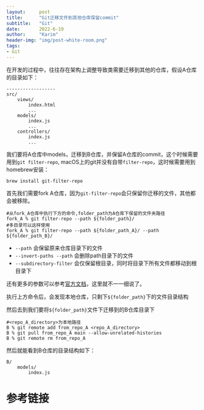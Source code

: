 ```yaml
---
layout:     post
title:      "Git迁移文件到其他仓库保留commit"
subtitle:   "Git"
date:       2022-6-19
author:     "Karim"
header-img: "img/post-white-room.png"
tags:
- Git
---
```


在开发的过程中，往往存在架构上调整导致类需要迁移到其他的仓库，假设A仓库的目录如下：

```t
------------------
src/
    views/
        index.html
        ...
    models/
        index.js
        ...
    controllers/
        index.js
        ...
```

我们要将A仓库中models，迁移到B仓库，并保留A仓库的commit，这个时候需要用到`git filter-repo`,
macOS上的git并没有自带`filter-repo`，这时候需要用到homebrew安装：
```shell
brew install git-filter-repo
```

首先我们需要fork A仓库，因为`git-filter-repo`会只保留你迁移的文件，其他都会被移除。

```shell
#从fork_A仓库中执行下方的命令,folder_path为A仓库下保留的文件夹路径
fork_A % git filter-repo --path ${folder_path}/
#多目录可以这样使用
fork_A % git filter-repo --path ${folder_path_A}/ --path ${folder_path_B}/
```
- `--path` 会保留原来仓库目录下的文件
- `--invert-paths --path` 会删除path目录下的文件
- `--subdirectory-filter` 会仅保留根目录，同时将目录下所有文件都移动到根目录下

还有更多的参数可以参考[官方文档](https://github.com/newren/git-filter-repo/blob/main/Documentation/git-filter-repo.txt)，这里就不一一细说了。

执行上方命令后，会发现本地仓库，只剩下`${folder_path}`下的文件目录结构

然后去到我们要将`${folder_path}`文件下迁移到的B仓库目录下
```shell
#<repo_A_directory>为本地路径
B % git remote add from_repo_A <repo_A_directory>
B % git pull from_repo_A main --allow-unrelated-histories 
B % git remote rm from_repo_A
```

然后就能看到B仓库的目录结构如下：
```t
B/
    models/
        index.js
```

# 参考链接
[](https://www.jianshu.com/p/b71d901e8ffe)
[](https://www.jianshu.com/p/7b4247f2d0fd)